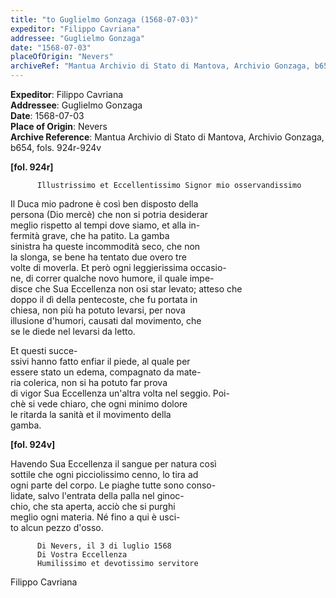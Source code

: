 ```yaml
---
title: "to Guglielmo Gonzaga (1568-07-03)"
expeditor: "Filippo Cavriana"
addressee: "Guglielmo Gonzaga"
date: "1568-07-03"
placeOfOrigin: "Nevers"
archiveRef: "Mantua Archivio di Stato di Mantova, Archivio Gonzaga, b654, fols. 924r-924v"
---
```


**Expeditor**: Filippo Cavriana  
**Addressee**: Guglielmo Gonzaga  
**Date**: 1568-07-03  
**Place of Origin**: Nevers  
**Archive Reference**: Mantua Archivio di Stato di Mantova, Archivio Gonzaga, b654, fols. 924r-924v  


    
      
        
**[fol. 924r]**

        
          Illustrissimo et Eccellentissimo Signor mio osservandissimo
        


          
Il Duca mio padrone è così ben disposto della  
persona (Dio mercè) che non si potria desiderar  
meglio rispetto al tempi dove siamo, et alla in-  
fermità grave, che ha patito. La gamba  
sinistra ha queste incommodità seco, che non  
la slonga, se bene ha tentato due overo tre  
volte di moverla. Et però ogni leggierissima occasio-  
ne, di correr qualche novo humore, il quale impe-  
disce che Sua Eccellenza non osi star levato; atteso che  
doppo il dì della pentecoste, che fu portata in  
chiesa, non più ha potuto levarsi, per nova  
illusione d'humori, causati dal movimento, che  
se le diede nel levarsi da letto.


        
          
Et questi succe-  
ssivi hanno fatto enfiar il piede, al quale per  
essere stato un edema, compagnato da mate-  
ria colerica, non si ha potuto far prova  
di vigor Sua Eccellenza un'altra volta nel seggio. Poi-  
chè si vede chiaro, che ogni minimo dolore  
le ritarda la sanità et il movimento della  
gamba.



        
**[fol. 924v]**

        
          
Havendo Sua Eccellenza il sangue per natura così  
sottile che ogni picciolissimo cenno, lo tira ad  
ogni parte del corpo. Le piaghe tutte sono conso-  
lidate, salvo l'entrata della palla nel ginoc-  
chio, che sta aperta, acciò che si purghi  
meglio ogni materia. Né fino a qui è usci-  
to alcun pezzo d'osso.



        
          Di Nevers, il 3 di luglio 1568
          Di Vostra Eccellenza
          Humilissimo et devotissimo servitore  
Filippo Cavriana
        


      
    
  